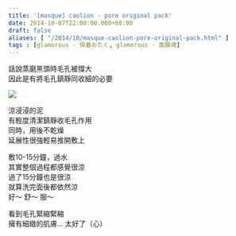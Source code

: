 ```yaml
---
title: '[masque] caolion - pore original pack'
date: 2014-10-07T22:00:00.000+08:00
draft: false
aliases: [ "/2014/10/masque-caolion-pore-original-pack.html" ]
tags : [glamorous - 保養おたく, glamorous - 面膜魂]
---
```


話說蒸磨黑頭時毛孔被撐大  
因此是有將毛孔鎮靜同收細的必要  

[![](https://4.bp.blogspot.com/-HKPfxdJrXlE/XE1N6Z2kitI/AAAAAAAAHDQ/IZcn5lAOGQUR8RnYXC90NN_cEQOkW97EwCLcBGAs/s640/15192500300_c949c04909_z.jpg)](https://4.bp.blogspot.com/-HKPfxdJrXlE/XE1N6Z2kitI/AAAAAAAAHDQ/IZcn5lAOGQUR8RnYXC90NN_cEQOkW97EwCLcBGAs/s1600/15192500300_c949c04909_z.jpg)

涼浸浸的泥  
有輕度清潔鎮靜收毛孔作用  
同時，用後不乾燥  
延展性很強輕易推開敷上  
  
敷10-15分鐘，過水  
其實整個過程都感覺很涼  
過了15分鐘也是很涼  
就算洗完面後都依然涼  
好～ 舒～ 服～  
  
看到毛孔緊縮緊縮  
擁有細緻的肌膚... 太好了（心）
